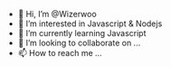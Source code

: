 - 👋 Hi, I’m @Wizerwoo
- 👀 I’m interested in Javascript & Nodejs
- 🌱 I’m currently learning Javascript
- 💞️ I’m looking to collaborate on ...
- 📫 How to reach me ...

<!---
Wizerwoo/Wizerwoo is a ✨ special ✨ repository because its `README.md` (this file) appears on your GitHub profile.
You can click the Preview link to take a look at your changes.
--->
